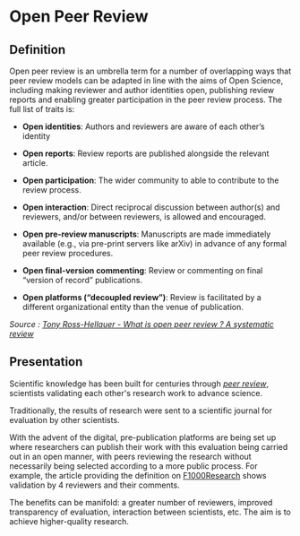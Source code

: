 # Open Peer Review

## Definition

Open peer review is an umbrella term for a number of overlapping ways that peer review models can be adapted in line with the aims of Open Science, including making reviewer and author identities open, publishing review reports and enabling greater participation in the peer review process. The full list of traits is:

- **Open identities**: Authors and reviewers are aware of each other’s identity

- **Open reports**: Review reports are published alongside the relevant article.

- **Open participation**: The wider community to able to contribute to the review process.

- **Open interaction**: Direct reciprocal discussion between author(s) and reviewers, and/or between reviewers, is allowed and encouraged.

- **Open pre-review manuscripts**: Manuscripts are made immediately available (e.g., via pre-print servers like arXiv) in advance of any formal peer review procedures.

- **Open final-version commenting**: Review or commenting on final “version of record” publications.

- **Open platforms (“decoupled review”)**: Review is facilitated by a different organizational entity than the venue of publication.

*Source : [Tony Ross-Hellauer - What is open peer review ? A systematic review](https://f1000research.com/articles/6-588/v2)*

## Presentation

Scientific knowledge has been built for centuries through _[peer review](https://en.wikipedia.org/wiki/Peer_review)_, scientists validating each other's research work to advance science.

Traditionally, the results of research were sent to a scientific journal for evaluation by other scientists.

With the advent of the digital, pre-publication platforms are being set up where researchers can publish their work with this evaluation being carried out in an open manner, with peers reviewing the research without necessarily being selected according to a more public process. For example, the article providing the definition on [F1000Research](https://f1000research.com/articles/6-588/v2) shows validation by 4 reviewers and their comments.

The benefits can be manifold: a greater number of reviewers, improved transparency of evaluation, interaction between scientists, etc. The aim is to achieve higher-quality research.
